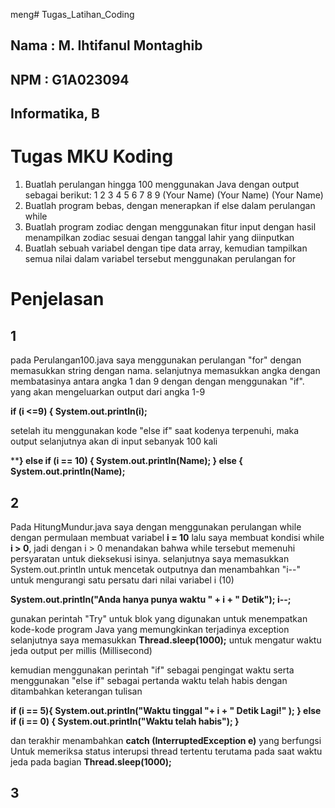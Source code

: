  meng# Tugas_Latihan_Coding
## Nama : M. Ihtifanul Montaghib
## NPM  : G1A023094
## Informatika, B

# Tugas MKU Koding

1. Buatlah perulangan hingga 100 menggunakan Java dengan output sebagai berikut:
    1
    2
    3
    4
    5
    6
    7
    8
    9
    (Your Name)
    (Your Name)
    (Your Name)
2. Buatlah program bebas, dengan menerapkan if else dalam perulangan while
3. Buatlah program zodiac dengan menggunakan fitur input dengan hasil menampilkan zodiac sesuai dengan tanggal lahir yang diinputkan
4. Buatlah sebuah variabel dengan tipe data array, kemudian tampilkan semua nilai dalam variabel tersebut menggunakan perulangan for

# Penjelasan

## 1

pada Perulangan100.java saya menggunakan perulangan "for" dengan memasukkan string dengan nama. selanjutnya memasukkan angka dengan membatasinya antara angka 1 dan 9 dengan dengan menggunakan "if". yang akan mengeluarkan output dari angka 1-9

**if (i <=9) {
  System.out.println(i);**

setelah itu menggunakan kode "else if" saat kodenya terpenuhi, maka output selanjutnya akan di input sebanyak 100 kali

****} else if (i == 10) {
      System.out.println(Name);
  } else {
      System.out.println(Name);**

## 2

Pada HitungMundur.java saya dengan menggunakan perulangan while dengan permulaan membuat variabel **i = 10**
lalu saya membuat kondisi while **i > 0**, jadi dengan i > 0 menandakan bahwa while tersebut memenuhi persyaratan untuk dieksekusi isinya.
selanjutnya saya memasukkan System.out.println untuk mencetak outputnya dan menambahkan "i--" untuk mengurangi satu persatu dari nilai variabel i (10)

**System.out.println("Anda hanya punya waktu " + i + " Detik");
   i--;**

gunakan perintah "Try" untuk blok yang digunakan untuk menempatkan kode-kode program Java yang memungkinkan terjadinya exception
selanjutnya saya memasukkan **Thread.sleep(1000);** untuk mengatur waktu jeda output per millis (Millisecond)

kemudian menggunakan perintah "if" sebagai pengingat waktu serta menggunakan "else if" sebagai pertanda waktu telah habis dengan ditambahkan keterangan tulisan

**if (i == 5){
       System.out.println("Waktu tinggal "+ i + " Detik Lagi!" );
   } else if (i == 0) {
       System.out.println("Waktu telah habis");
   }**

dan terakhir menambahkan **catch (InterruptedException e)** yang berfungsi Untuk memeriksa status interupsi thread tertentu terutama pada saat waktu jeda pada bagian **Thread.sleep(1000);**

## 3

